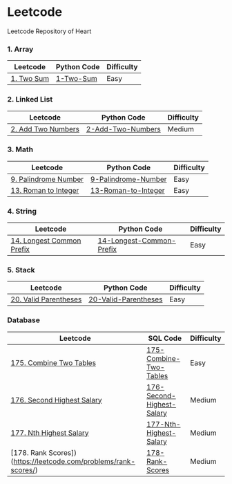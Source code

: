 # Leetcode
Leetcode Repository of Heart

### 1. Array
|Leetcode|Python Code|Difficulty
|---|---|---
|[1. Two Sum](https://leetcode.com/problems/two-sum/)|[1-Two-Sum](https://github.com/heartnoxill/Leetcode/blob/main/Code/1-Two_Sum.py)|Easy

### 2. Linked List
|Leetcode|Python Code|Difficulty
|---|---|---
|[2. Add Two Numbers](https://leetcode.com/problems/add-two-numbers/)|[2-Add-Two-Numbers](https://github.com/heartnoxill/Leetcode/blob/main/Code/2-Add-Two-Numbers.py)|Medium

### 3. Math
|Leetcode|Python Code|Difficulty
|---|---|---
|[9. Palindrome Number](https://leetcode.com/problems/palindrome-number/)|[9-Palindrome-Number](https://github.com/heartnoxill/Leetcode/blob/main/Code/9-Palindrome-Number.py)|Easy
|[13. Roman to Integer](https://leetcode.com/problems/roman-to-integer/)|[13-Roman-to-Integer](https://github.com/heartnoxill/Leetcode/blob/main/Code/13-Roman-to-Integer.py)|Easy

### 4. String
|Leetcode|Python Code|Difficulty
|---|---|---
|[14. Longest Common Prefix](https://leetcode.com/problems/longest-common-prefix/)|[14-Longest-Common-Prefix](https://github.com/heartnoxill/Leetcode/blob/main/Code/14-Longest-Common-Prefix.py)|Easy

### 5. Stack
|Leetcode|Python Code|Difficulty
|---|---|---
|[20. Valid Parentheses](https://leetcode.com/problems/valid-parentheses/)|[20-Valid-Parentheses](https://github.com/heartnoxill/Leetcode/blob/main/Code/20-Valid-Parentheses.py)|Easy

### Database
|Leetcode|SQL Code|Difficulty
|---|---|---
|[175. Combine Two Tables](https://leetcode.com/problems/combine-two-tables/)|[175-Combine-Two-Tables](https://github.com/heartnoxill/Leetcode/blob/main/Code/175-Combine-Two-Tables.sql)|Easy
|[176. Second Highest Salary](https://leetcode.com/problems/second-highest-salary/)|[176-Second-Highest-Salary](https://github.com/heartnoxill/Leetcode/blob/main/Code/176-Second-Highest-Salary.sql)|Medium
|[177. Nth Highest Salary](https://leetcode.com/problems/nth-highest-salary/)|[177-Nth-Highest-Salary](https://github.com/heartnoxill/Leetcode/blob/main/Code/177-Nth-Highest-Salary.sql)|Medium
|[178. Rank Scores])(https://leetcode.com/problems/rank-scores/)|[178-Rank-Scores](https://github.com/heartnoxill/Leetcode/blob/main/Code/178-Rank-Scores.sql)|Medium



